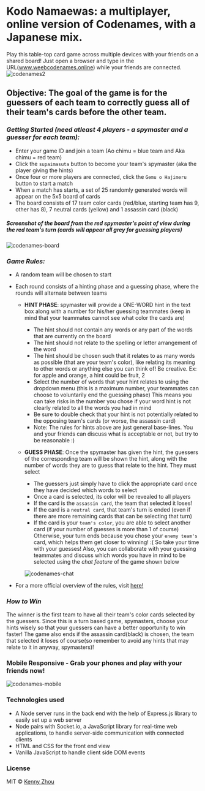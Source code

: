 # Kodo Namaewas: a multiplayer, online version of Codenames, with a Japanese mix.

Play this table-top card game across multiple devices with your friends on a shared board!
Just open a browser and type in the URL(www.weebcodenames.online) while your friends are connected.
![codenames2](https://user-images.githubusercontent.com/41027303/52194222-f706e700-2820-11e9-9886-44a23886c41e.png)

## Objective: The goal of the game is for the guessers of each team to correctly guess all of their team's cards before the other team.

### *Getting Started (need atleast 4 players - a spymaster and a guesser for each team):*

* Enter your game ID and join a team (Ao chimu = blue team and Aka chimu = red team)
* Click the `supaimasuta` button to become your team's spymaster (aka the player giving the hints)
* Once four or more players are connected, click the `Gemu o Hajimeru` button to start a match
* When a match has starts, a set of 25 randomly generated words will appear on the 5x5 board of cards
* The board consists of 17 team color cards (red/blue, starting team has 9, other has 8), 7 neutral cards (yellow) and 1 assassin card (black)
##### *Screenshot of the board from the red spymaster's point of view during the red team's turn (cards will appear all grey for guessing players)*

![codenames-board](https://user-images.githubusercontent.com/41027303/52196543-3980f180-282a-11e9-8b02-1e00393f9640.png)

### *Game Rules:*
* A random team will be chosen to start
* Each round consists of a hinting phase and a guessing phase, where the rounds will alternate between teams
  * **HINT PHASE**: spymaster will provide a ONE-WORD hint in the text box along with a number for his/her guessing teammates (keep in mind that your teammates cannot see what color the cards are)
    * The hint should not contain any words or any part of the words that are currently on the board 
    * The hint should not relate to the spelling or letter arrangement of the word 
    * The hint should be chosen such that it relates to as many words as possible (that are your team's color), like relating its meaning to other words or anything else you can think of! Be creative. Ex: for apple and orange, a hint could be fruit, 2
    * Select the number of words that your hint relates to using the dropdown menu (this is a maximum number, your teammates can choose to voluntarily end the guessing phase) This means you can take risks in the number you chose if your word hint is not clearly related to all the words you had in mind
    * Be sure to double check that your hint is not potentially related to the opposing team's cards  (or worse, the assassin card)
    * Note: The rules for hints above are just general base-lines. You and your friends can discuss what is acceptable or not, but try to be reasonable :)
    
  * **GUESS PHASE**: Once the spymaster has given the hint, the guessers of the corresponding team will be shown the hint, along with the number of words they are to guess that relate to the hint. They must select 
    * The guessers just simply have to click the appropriate card once they have decided which words to select
    * Once a card is selected, its color will be revealed to all players
    * If the card is the `assassin card`, the team that selected it loses!
    * If the card is a `neutral card`, that team's turn is ended (even if there are more remaining cards that can be selecting that turn)
    * If the card is your `team's color`, you are able to select another card (if your number of guesses is more than 1 of course) Otherwise, your turn ends because you chose your `enemy team's` card, which helps them get closer to winning! :( So take your time with your guesses! Also, you can collaborate with your guessing teammates and discuss which words you have in mind to be selected using the *chat feature* of the game shown below
    
    ![codenames-chat](https://user-images.githubusercontent.com/41027303/52196359-9039fb80-2829-11e9-8928-1f8ba9545930.png)

* For a more official overview of the rules, visit [here!](http://www.boardgamecapital.com/game_rules/codenames.pdf)
    
### *How to Win*
The winner is the first team to have all their team's color cards selected by the guessers. Since this is a turn based game, spymasters, choose your hints wisely so that your guessers can have a better opportunity to win faster! The game also ends if the assassin card(black) is chosen, the team that selected it loses of course(so remember to avoid any hints that may relate to it in anyway, spymasters)!

### Mobile Responsive - Grab your phones and play with your friends now!
![codenames-mobile](https://user-images.githubusercontent.com/41027303/52195045-37b42f80-2824-11e9-8c8c-ec2b4568144c.png) 

### Technologies used
* A Node server runs in the back end with the help of Express.js library to easily set up a web server
* Node pairs with Socket.io, a JavaScript library for real-time web applications, to handle server-side communication with connected clients
* HTML and CSS for the front end view
* Vanilla JavaScript to handle client side DOM events 

### License
MIT © [Kenny Zhou](https://github.com/kenford20)

    
    
    
    

